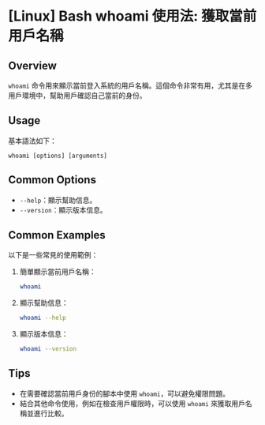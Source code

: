 # [Linux] Bash whoami 使用法: 獲取當前用戶名稱

## Overview
`whoami` 命令用來顯示當前登入系統的用戶名稱。這個命令非常有用，尤其是在多用戶環境中，幫助用戶確認自己當前的身份。

## Usage
基本語法如下：
```
whoami [options] [arguments]
```

## Common Options
- `--help`：顯示幫助信息。
- `--version`：顯示版本信息。

## Common Examples
以下是一些常見的使用範例：

1. 簡單顯示當前用戶名稱：
   ```bash
   whoami
   ```

2. 顯示幫助信息：
   ```bash
   whoami --help
   ```

3. 顯示版本信息：
   ```bash
   whoami --version
   ```

## Tips
- 在需要確認當前用戶身份的腳本中使用 `whoami`，可以避免權限問題。
- 結合其他命令使用，例如在檢查用戶權限時，可以使用 `whoami` 來獲取用戶名稱並進行比較。